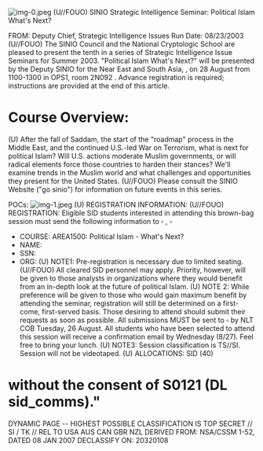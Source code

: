 ![img-0.jpeg](img-0.jpeg)
(U//FOUO) SINIO Strategic Intelligence Seminar: Political Islam What's Next?

FROM:
Deputy Chief, Strategic Intelligence Issues
Run Date: 08/23/2003
(U//FOUO) The SINIO Council and the National Cryptologic School are pleased to present the tenth in a series of Strategic Intelligence Issue Seminars for Summer 2003. "Political Islam What's Next?" will be presented by the Deputy SINIO for the Near East and South Asia, , on 28 August from 1100-1300 in OPS1, room 2N092 . Advance registration is required; instructions are provided at the end of this article.

# Course Overview: 

(U) After the fall of Saddam, the start of the "roadmap" process in the Middle East, and the continued U.S.-led War on Terrorism, what is next for political Islam? Will U.S. actions moderate Muslim governments, or will radical elements force those countries to harden their stances? We'll examine trends in the Muslim world and what challenges and opportunities they present for the United States.
(U//FOUO) Please consult the SINIO Website ("go sinio") for information on future events in this series.

POCs:
![img-1.jpeg](img-1.jpeg)
(U) REGISTRATION INFORMATION:
(U//FOUO) REGISTRATION: Eligible SID students interested in attending this brown-bag session must send the following information to $\square$ , $\square$

- COURSE: AREA1500: Political Islam - What's Next?
- NAME:
- SSN:
- ORG:
(U) NOTE1: Pre-registration is necessary due to limited seating.
(U//FOUO) All cleared SID personnel may apply. Priority, however, will be given to those analysts in organizations where they would benefit from an in-depth look at the future of political Islam.
(U) NOTE 2: While preference will be given to those who would gain maximum benefit by attending the seminar, registration will still be determined on a first-come, first-served basis. Those desiring to attend should submit their requests as soon as possible. All submissions MUST be sent to $\square$ by NLT COB Tuesday, 26 August. All students who have been selected to attend this session will receive a confirmation email by Wednesday (8/27). Feel free to bring your lunch.
(U) NOTE3: Session classification is TS//SI. Session will not be videotaped.
(U) ALLOCATIONS: SID (40)
# without the consent of S0121 (DL sid_comms)." 

DYNAMIC PAGE -- HIGHEST POSSIBLE CLASSIFICATION IS TOP SECRET // SI / TK // REL TO USA AUS CAN GBR NZL
DERIVED FROM: NSA/CSSM 1-52, DATED 08 JAN 2007 DECLASSIFY ON: 20320108
